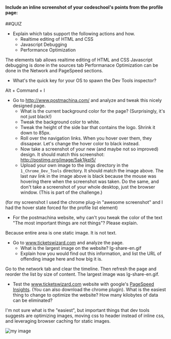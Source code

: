 #### Include an inline screenshot of your codeschool's points from the profile page:

<!-- Modify the Markdown to include your answers. Don't delete the questions! -->

##QUIZ
* Explain which tabs support the following actions and how.
  * Realtime editing of HTML and CSS 
  * Javascript Debugging
  * Performance Optimization 

The elements tab allows realtime editing of HTML and CSS
Javascript debugging is done in the sources tab
Performanace Optimization can be done in the Network and PageSpeed sections.

* What's the quick key for your OS to spawn the Dev Tools inspector?

Alt + Command + I

* Go to http://www.postmachina.com/ and analyze and tweak this nicely designed page.
  * What is the current background color for the page?  (Surprisingly, it's not just black!)
  * Tweak the background color to white.
  * Tweak the height of the side bar that contains the logo.  Shrink it down to 85px.
  * Roll over the navigation links.  When you hover over them, they dissapear.  Let's change the hover color to black instead.
  * Now take a screenshot of your new (and maybe not so improved) design.  It should match this screenshot: http://postimg.org/image/5ak1jkpl5/
  * Upload your own image to the imgs directory in the `1_Chrome_Dev_Tools` directory.  It should match the image above. The last nav link in the image above is black because the mouse was hovering there when the screenshot was taken. Do the same, and don't take a screenshot of your whole desktop, just the browser window. (This is part of the challenge.)

(for my screenshot I used the chrome plug-in "awesome screenshot" and I had the hover state forced for the profile list element)


* For the postmachina website, why can't you tweak the color of the text "The most important things are not things"?  Please explain.

Because entire area is one static image.  It is not text.

* Go to www.ticketswizard.com and analyze the page.  
  * What is the largest image on the website? 
  lg-share-en.gif
  * Explain how you would find out this information, and list the URL of offending image here and how big it is.
 

Go to the network tab and clear the timeline.  Then refresh the page and reorder the list by size of content.  The largest image was lg-share-en.gif.

* Test the www.ticketswizard.com website with google's [PageSpeed Insights](http://www.ticketswizard.com/).  (You can also download the chrome plugin).  What is the easiest thing to change to optimize the website?  How many kilobytes of data can be eliminated?

I'm not sure what is the "easiest", but important things that dev tools suggests are optimizing images, moving css to header instead of inline css, and leveraging browser caching for static images.


![my image](/imgs/postmachina.png)


